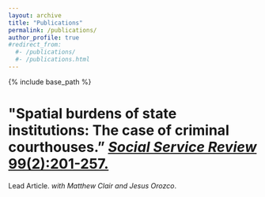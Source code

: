 ```yaml
---
layout: archive
title: "Publications"
permalink: /publications/
author_profile: true
#redirect_from:
  #- /publications/
  #- /publications.html
---
```


{% include base_path %}

# "Spatial burdens of state institutions: The case of criminal courthouses.” [_Social Service Review_ 99(2):201-257.](https://doi.org/10.1086/734463) 
Lead Article. _with Matthew Clair and Jesus Orozco_. 

